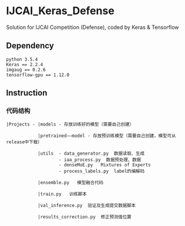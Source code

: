 # IJCAI_Keras_Defense
Solution for IJCAI Competition (Defense), coded by Keras &amp; Tensorflow

## Dependency
    python 3.5.4
    Keras == 2.2.4
    imgaug == 0.2.6
    tensorflow-gpu == 1.12.0

## Instruction
### 代码结构
    |Projects - |models - 存放训练好的模型（需要自己创建）
                       
                |pretrained——model - 存放预训练模型（需要自己创建，模型可从release中下载）
                        
                |utils  - data_generator.py  数据读取、生成
                        - iaa_process.py  数据预处理、数据
                        - denseMoE.py   Mixtures of Experts
                        - process_labels.py  label的编解码
                        
                |ensemble.py   模型融合代码
                
                |train.py   训练脚本
                
                |val_inference.py  验证及生成提交数据脚本
                
                |results_correction.py  修正预测值位置
